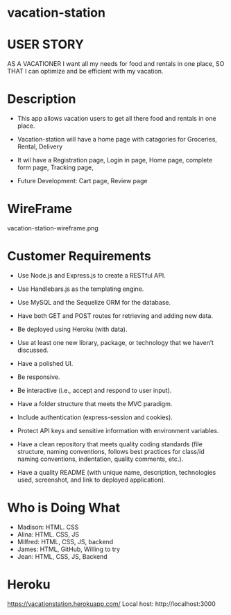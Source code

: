 # vacation-station

# USER STORY
 AS A VACATIONER I want all my needs for food and rentals in one place, SO THAT I can optimize and be efficient with my vacation.
 
 # Description

* This app allows vacation users to get all there food and rentals in one place.

* Vacation-station will have a home page with catagories for Groceries, Rental, Delivery

* It wil have a Registration page, Login in page, Home page, complete form page, Tracking page, 

* Future Development: Cart page, Review page

# WireFrame
vacation-station-wireframe.png 

# Customer Requirements
* Use Node.js and Express.js to create a RESTful API.

* Use Handlebars.js as the templating engine.

* Use MySQL and the Sequelize ORM for the database.

* Have both GET and POST routes for retrieving and adding new data.

* Be deployed using Heroku (with data).

* Use at least one new library, package, or technology that we haven’t discussed.

* Have a polished UI.

* Be responsive.

* Be interactive (i.e., accept and respond to user input).

* Have a folder structure that meets the MVC paradigm.

* Include authentication (express-session and cookies).

* Protect API keys and sensitive information with environment variables.

* Have a clean repository that meets quality coding standards (file structure, naming conventions, follows best practices for class/id naming conventions, indentation, quality comments, etc.).

* Have a quality README (with unique name, description, technologies used, screenshot, and link to deployed application).

# Who is Doing What
* Madison: HTML. CSS
* Alina: HTML. CSS, JS
* Milfred: HTML, CSS, JS, backend
* James: HTML, GitHub, Willing
to try
* Jean: HTML, CSS, JS, Backend

# Heroku
https://vacationstation.herokuapp.com/
Local host: http://localhost:3000
